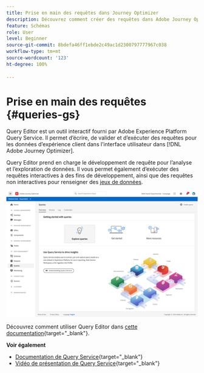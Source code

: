 ```yaml
---
title: Prise en main des requêtes dans Journey Optimizer
description: Découvrez comment créer des requêtes dans Adobe Journey Optimizer
feature: Schémas
role: User
level: Beginner
source-git-commit: 8bdefa46ff1ebde2c49ac1d2300797777967c038
workflow-type: tm+mt
source-wordcount: '123'
ht-degree: 100%

---
```


# Prise en main des requêtes {#queries-gs}

Query Editor est un outil interactif fourni par Adobe Experience Platform Query Service. Il permet d’écrire, de valider et d’exécuter des requêtes pour les données d’expérience client dans l’interface utilisateur dans [!DNL Adobe Journey Optimizer].

Query Editor prend en charge le développement de requête pour l’analyse et l’exploration de données. Il vous permet également d’exécuter des requêtes interactives à des fins de développement, ainsi que des requêtes non interactives pour renseigner des [jeux de données](get-started-datasets.md).


![](assets/queries-home.png)

Découvrez comment utiliser Query Editor dans [cette documentation](https://experienceleague.adobe.com/docs/experience-platform/query/ui/user-guide.html?lang=fr){target=&quot;_blank&quot;}.

**Voir également**

* [Documentation de Query Service](https://experienceleague.adobe.com/docs/experience-platform/query/home.html?lang=fr){target=&quot;_blank&quot;}
* [Vidéo de présentation de Query Service](https://experienceleague.adobe.com/docs/platform-learn/tutorials/queries/understanding-query-service.html?lang=fr){target=&quot;_blank&quot;}
